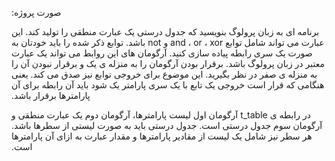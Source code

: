 &#x202b; صورت پروژه:

&#x202b; برنامه ای به زبان پرولوگ بنویسید که جدول درستی یک عبارت منطقی را تولید کند. این عبارت می تواند شامل
توابع and ، or ، xor و not باشد. توابع ذکر شده را باید خودتان به صورت یک سری رابطه پیاده سازی کنید. آرگومان های این روابط
می تواند یک عبارت معتبر در زبان پرولوگ باشد. برقرار بودن آرگومان را به منزله ی یک و برقرار نبودن آن را به منزله ی صفر در نظر
بگیرید. این موضوع برای خروجی توابع نیز صدق می کند. یعنی هنگامی که قرار است خروجی یک تابع با یک سری پارامتر یک شود
باید آن رابطه برای آن پارامترها برقرار باشد.

&#x202b; در رابطه ی t_table آرگومان اول لیست پارامترها، آرگومان دوم یک عبارت منطقی و آرگومان سوم جدول درستی است. جدول
درستی باید به صورت لیستی از سطرها باشد. هر سطر نیز شامل یک لیست از مقادیر پارامترها و مقدار عبارت به ازای آن پارامترها
است.

